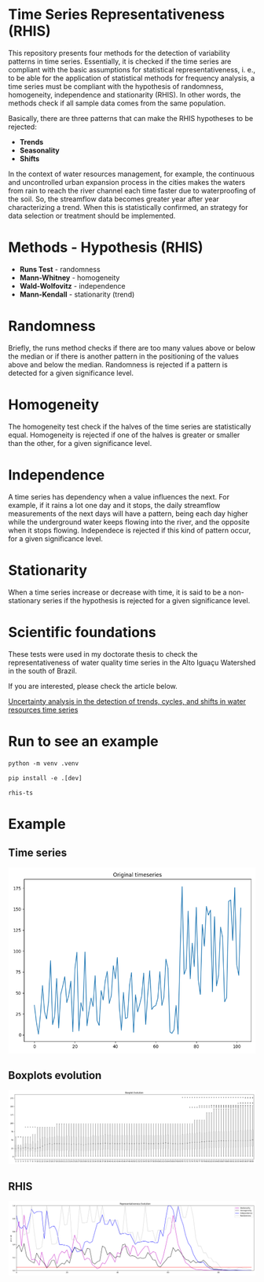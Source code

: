 # Time Series Representativeness (RHIS)

This repository presents four methods for the detection of variability patterns in time series. Essentially, it is checked if the time series are compliant with the basic assumptions for statistical representativeness, i. e., to be able for the application of statistical methods for frequency analysis, a time series must be compliant with the hypothesis of randomness, homogeneity, independence and stationarity (RHIS). In other words, the methods check if all sample data comes from the same population.

Basically, there are three patterns that can make the RHIS hypotheses to be rejected:

* **Trends**
* **Seasonality**
* **Shifts**

In the context of water resources management, for example, the continuous and uncontrolled urban expansion process in the cities makes the waters from rain to reach the river channel each time faster due to waterproofing of the soil. So, the streamflow data becomes greater year after year characterizing a trend. When this is statistically confirmed, an strategy for data selection or treatment should be implemented.

# Methods - Hypothesis (RHIS)

* **Runs Test** - randomness
* **Mann-Whitney** - homogeneity
* **Wald-Wolfovitz** - independence
* **Mann-Kendall** - stationarity (trend)

# Randomness

Briefly, the runs method checks if there are too many values above or below the median or if there is another pattern in the positioning of the values above and below the median. Randomness is rejected if a pattern is detected for a given significance level.

# Homogeneity

The homogeneity test check if the halves of the time series are statistically equal. Homogeneity is rejected if one of the halves is greater or smaller than the other, for a given significance level.

# Independence

A time series has dependency when a value influences the next. For example, if it rains a lot one day and it stops, the daily streamflow measurements of the next days will have a pattern, being each day higher while the underground water keeps flowing into the river, and the opposite when it stops flowing. Independece is rejected if this kind of pattern occur, for a given significance level.

# Stationarity

When a time series increase or decrease with time, it is said to be a non-stationary series if the hypothesis is rejected for a given significance level.


# Scientific foundations

These tests were used in my doctorate thesis to check the representativeness of water quality time series in the Alto Iguaçu Watershed in the south of Brazil.

If you are interested, please check the article below.

[Uncertainty analysis in the detection of trends, cycles, and shifts in water resources time series](https://link.springer.com/article/10.1007/s11269-019-02210-1)

# Run to see an example

```
python -m venv .venv
```
```
pip install -e .[dev]
```
```
rhis-ts
```

# Example

## Time series

![TimeSeries](src/rhis_timeseries/example_plots/original_ts.png)

## Boxplots evolution

![BoxplotEvolution](src/rhis_timeseries/example_plots/boxplot_evolution.png)

## RHIS

![RHISEvolution](src/rhis_timeseries/example_plots/representativeness_evolution.png)
